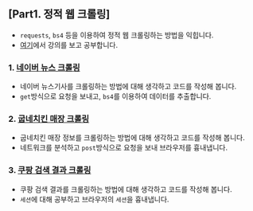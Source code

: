 ## [Part1. 정적 웹 크롤링]

- `requests`, `bs4` 등을 이용하여 정적 웹 크롤링하는 방법을 익힙니다.
- [여기](https://www.inflearn.com/course/%ED%8C%8C%EC%9D%B4%EC%8D%AC-%ED%81%AC%EB%A1%A4%EB%A7%81-%EA%B8%B0%EC%B4%88)에서 강의를 보고 공부합니다.

### 1. [네이버 뉴스 크롤링](./01_naver_news/)

- 네이버 뉴스기사를 크롤링하는 방법에 대해 생각하고 코드를 작성해 봅니다.
- `get`방식으로 요청을 보내고, `bs4`를 이용하여 데이터를 추출합니다.

### 2. [굽네치킨 매장 크롤링](./02_gubne_stores/)

- 굽네치킨 매장 정보를 크롤링하는 방법에 대해 생각하고 코드를 작성해 봅니다.
- 네트워크를 분석하고 `post`방식으로 요청을 보내 브라우저를 흉내냅니다.

### 3. [쿠팡 검색 결과 크롤링](03_coupang/)

- 쿠팡 검색 결과를 크롤링하는 방법에 대해 생각하고 코드를 작성해 봅니다.
- `세션`에 대해 공부하고 브라우저의 `세션`을 흉내냅니다.
